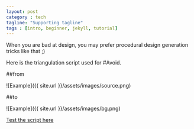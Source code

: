 ```yaml
---
layout: post
category : tech
tagline: "Supporting tagline"
tags : [intro, beginner, jekyll, tutorial]
---
```


When you are bad at design, you may prefer procedural design generation tricks like that ;)

Here is the triangulation script used for #Avoid.

##from

![Example]({{ site.url }}/assets/images/source.png)

##to

![Example]({{ site.url }}/assets/images/bg.png)

[Test the script here](/pages/delaunay.html "delaunay")